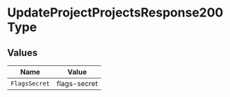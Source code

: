 # UpdateProjectProjectsResponse200Type


## Values

| Name          | Value         |
| ------------- | ------------- |
| `FlagsSecret` | flags-secret  |